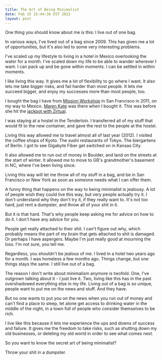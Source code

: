 ```yaml
---
title: The Art of Being Minimalist
date: Feb 15 15:44:36 EST 2013
layout: post
---
```


One thing you should know about me is this: I live out of one bag.

In various ways, I've lived out of a bag since 2009. This has given me a lot of opportunities, but it's also led to some very interesting problems.

I've scaled up my lifestyle to living in a hotel in Mexico overlooking the water for a month. I've scaled down my life to be able to wander wherever I want. I can pack up and be gone within moments. I can be settled in within moments.

I like living this way. It gives me a lot of flexibility to go where I want. It also lets me take bigger risks, and fail harder than most people. It lets me succeed bigger, and enjoy my successes more than most people, too.

I bought the bag I have from [Mission Workshop](http://missionworkshop.com/) in San Francisco in 2011, on my way to Mexico. [Maren Kate](http://www.escapingthe9to5.com/) was there when I bought it. This was before she hit the [jackpot with Zirtual](http://zirtual.com/blog/zirtual-virtual-assistant-marketplace-matches-busy-professionals-with-executive-assistants-press-release/).

I was staying at a hostel in the Tenderloin. I transferred all of my stuff that would fit to the new container, and gave the rest to the people at the hostel.

Living this way allowed me to travel almost all of last year (2012). I visited the coffee shops of Kyoto. The sushi restaurants of Tokyo. The biergartens of Berlin. I got to see Gigabyte Fiber get switched on in Kansas City. 

It also allowed me to run out of money in Boulder, and land on the streets at the start of winter. It allowed me to move to GB's grandmother's basement in NC, where I've been living since.

Living this way will let me throw all of my stuff in a bag, and be in San Francisco or New York as soon as someone needs what I can offer them.

A funny thing that happens on the way to being minimalist is jealousy. A lot of people wish they could live this way, but very people actually try it. I don't understand why they don't try it, if they really want to. It's not too hard, just rent a dumpster, and throw all of your shit in it.

But it is that hard. That's why people keep asking me for advice on how to do it. I don't have any advice for you.

People get really attached to their shit. I can't figure out why, which probably means the part of my brain that gets attached to shit is damaged. Or perhaps I have aspergers. Maybe I'm just really good at mourning the loss. I'm not sure, you tell me.

Regardless, you shouldn't be jealous of me. I lived in a hotel two years ago for a month. I was homeless a few months ago. Things change, but one things stays the same. I still live out of a bag.

The reason I don't write about minimalism anymore is twofold. One, I've outgrown talking about it - I just live it. Two, living like this has in the past overshadowed everything else in my life. Living out of a bag is so unique, people want to put me on the news and stuff. And they have.

But no one wants to put you on the news when you run out of money and can't find a place to sleep, let alone get access to drinking water in the middle of the night, in a town full of people who consider themselves to be rich.

I live like this because it lets me experience the ups and downs of success and failure. It gives me the freedom to take risks, such as shutting down my old businesses, or deleting my old world in order to see what comes next.

So you want to know the secret art of being minimalist?

Throw your shit in a dumpster.